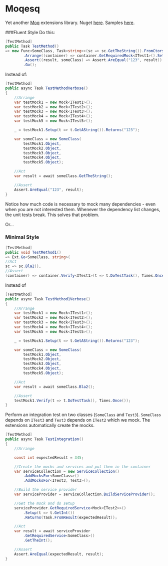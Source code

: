 # Moqesq

Yet another [Moq](https://github.com/moq/moq) extensions library. Nuget [here](https://www.nuget.org/packages/Moqesq). Samples [here](https://github.com/MelbourneDeveloper/Moqesq/blob/b65585d05df6cdead69009baf37b36975c7628df/src/Moqesq.Tests/UnitTest1.cs#L10).

###Fluent Style
Do this:
```cs
[TestMethod]
public Task TestMethod()
=> new Func<SomeClass, Task<string>>(sc => sc.GetTheString()).FromCtors()
        .Arrange((container) => container.GetRequiredMock<ITest1>().Setup(t => t.GetAString()).Returns("123"))
        .Assert((result, someClass) => Assert.AreEqual("123", result))
        .Go();
```

Instead of:

```cs
[TestMethod]
public async Task TestMethodVerbose()
{
    //Arrange
    var testMock1 = new Mock<ITest1>();
    var testMock2 = new Mock<ITest2>();
    var testMock3 = new Mock<ITest3>();
    var testMock4 = new Mock<ITest4>();
    var testMock5 = new Mock<ITest5>();

    _ = testMock1.Setup(t => t.GetAString()).Returns("123");

    var someClass = new SomeClass(
        testMock1.Object,
        testMock2.Object,
        testMock3.Object,
        testMock4.Object,
        testMock5.Object);

    //Act
    var result = await someClass.GetTheString();

    //Assert
    Assert.AreEqual("123", result);
}
```
Notice how much code is necessary to mock many dependencies - even when you are not interested them. Whenever the dependency list changes, the unit tests break. This solves that problem. 

Or...

### Minimal Style
```cs
[TestMethod]
public void TestMethod1()
=> Ext.Go<SomeClass, string>(
//Act
sc => sc.Bla2(),
//Assert
(container) => container.Verify<ITest1>(t => t.DoTestTask(), Times.Once()));
```

Instead of

```cs
[TestMethod]
public async Task TestMethod1Verbose()
{
    //Arrange
    var testMock1 = new Mock<ITest1>();
    var testMock2 = new Mock<ITest2>();
    var testMock3 = new Mock<ITest3>();
    var testMock4 = new Mock<ITest4>();
    var testMock5 = new Mock<ITest5>();

    _ = testMock1.Setup(t => t.GetAString()).Returns("123");

    var someClass = new SomeClass(
        testMock1.Object,
        testMock2.Object,
        testMock3.Object,
        testMock4.Object,
        testMock5.Object);

    //Act
    var result = await someClass.Bla2();

    //Assert
    testMock1.Verify(t => t.DoTestTask(), Times.Once());
}
```

Perform an integration test on two classes (`SomeClass` and `Test3`). `SomeClass` depends on `ITest3` and `Test3` depends on `ITest2` which we mock. The extensions automatically create the mocks.

```cs
[TestMethod]
public async Task TestIntegration()
{
    //Arrange

    const int expectedResult = 345;

    //Create the mocks and services and put them in the container
    var serviceCollection = new ServiceCollection()
        .AddMocksFor<SomeClass>()
        .AddMocksFor<ITest3, Test3>();

    //Build the service provider
    var serviceProvider = serviceCollection.BuildServiceProvider();

    //Get the mock and do setup
    serviceProvider.GetRequiredService<Mock<ITest2>>()
        .Setup(t => t.GetInt())
        .Returns(Task.FromResult(expectedResult));

    //Act
    var result = await serviceProvider
        .GetRequiredService<SomeClass>()
        .GetTheInt();

    //Assert
    Assert.AreEqual(expectedResult, result);
}
```

